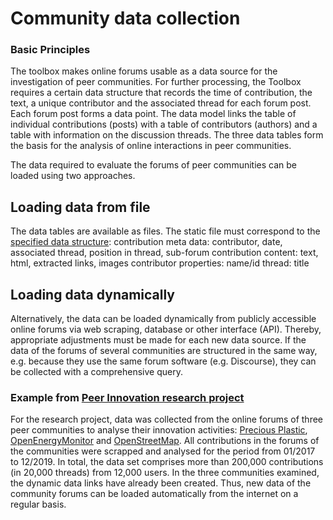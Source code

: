# Community data collection

### Basic Principles	

The toolbox makes online forums usable as a data source for the investigation of peer communities. 
For further processing, the Toolbox requires a certain data structure that records the time of contribution, the text, a unique contributor and the associated thread for each forum post. Each forum post forms a data point.
The data model links the table of individual contributions (posts) with a table of contributors (authors) and a table with information on the discussion threads. The three data tables form the basis for the analysis of online interactions in peer communities. 

The data required to evaluate the forums of peer communities can be loaded using two approaches. 

## Loading data from file

The data tables are available as files. The static file must correspond to the [specified data structure](pici/docs/guide/indicators):
contribution meta data: contributor, date, associated thread, position in thread, sub-forum
contribution content: text, html, extracted links, images
contributor properties: name/id
thread: title

## Loading data dynamically

Alternatively, the data can be loaded dynamically from publicly accessible online forums via web scraping, database or other interface (API).
Thereby, appropriate adjustments must be made for each new data source. If the data of the forums of several communities are structured in the same way, e.g. because they use the same forum software (e.g. Discourse), they can be collected with a comprehensive query. 

### Example from [Peer Innovation research project](https://www.peer-innovation.de/)

For the research project, data was collected from the online forums of three peer communities to analyse their innovation activities: [Precious Plastic](https://davehakkens.nl/community/forums/forum/precious-plastic/index.html), [OpenEnergyMonitor](https://community.openenergymonitor.org/) and [OpenStreetMap](https://forum.openstreetmap.org/index.php). 
All contributions in the forums of the communities were scrapped and analysed for the period from 01/2017 to 12/2019.
In total, the data set comprises more than 200,000 contributions (in 20,000 threads) from 12,000 users.
In the three communities examined, the dynamic data links have already been created. Thus, new data of the community forums can be loaded automatically from the internet on a regular basis. 
